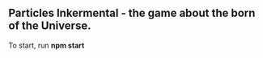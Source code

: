 <h2>Particles Inkermental - the game about the born of the Universe.</h2>

<p>To start, run <b>npm start</b></p>
